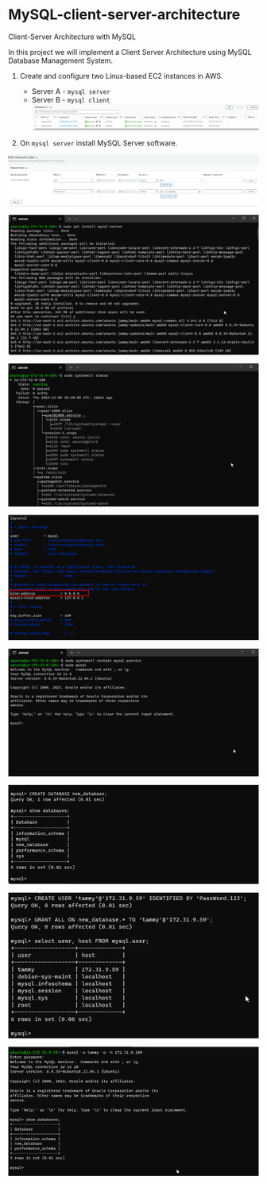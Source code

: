 # MySQL-client-server-architecture
Client-Server Architecture with MySQL

In this project we will implement a Client Server Architecture using MySQL Database Management System.



1. Create and configure two Linux-based EC2 instances in AWS.
   - Server A - `mysql server`
   - Server B - `mysql client`
![images](images/Screenshot_1.png)

2. On `mysql server` install MySQL Server software.

![images](images/Screenshot_2.png)

![images](images/Screenshot_3.png)


![images](images/Screenshot_4.png)


![images](images/Screenshot_5.png)


![images](images/Screenshot_6.png)


![images](images/Screenshot_9.png)


![images](images/Screenshot_7.png)


![images](images/Screenshot_8.png)


